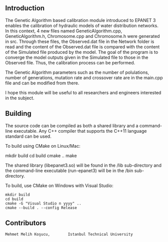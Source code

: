 ## Introduction

The Genetic Algorithm based calibration module introduced to EPANET 3 enables the calibration of hydraulic models of water distribution networks. In this context, 4 new files named GeneticAlgorithm.cpp, GeneticAlgorithm.h, Chromosome.cpp and Chromosome.h were generated in src. Through these files, the Observed.dat file in the Network folder is read and the content of the Observed.dat file is compared with the content of the Simulated file produced by the model. The goal of the program is to converge the model outputs given in the Simulated file to those in the Observed file. Thus, the calibration process can be performed. 

The Genetic Algorithm parameters such as the number of polulations, number of generations, mutation rate and crossover rate are in the main.cpp file and can be modified from there.

I hope this module will be useful to all researchers and engineers interested in the subject.

## Building

The source code can be compiled as both a shared library and a command-line executable. Any C++ compiler that supports the C++11 language standard can be used.

To build using CMake on Linux/Mac:

mkdir build
cd build
cmake .. 
make

The shared library (libepanet3.so) will be found in the /lib sub-directory and the command-line executable (run-epanet3) will be in the /bin sub-directory.

To build, use CMake on Windows with Visual Studio:
```
mkdir build
cd build
cmake -G "Visual Studio n yyyy" ..
cmake --build . --config Release
```
## Contributors
```
Mehmet Melih Koşucu,		Istanbul Technical University
